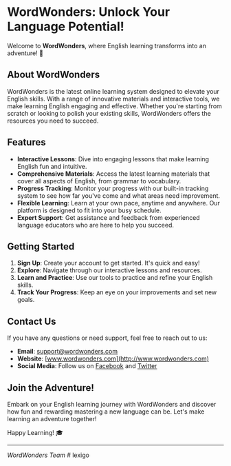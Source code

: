 # WordWonders: Unlock Your Language Potential!

Welcome to **WordWonders**, where English learning transforms into an adventure! 🚀

## About WordWonders

WordWonders is the latest online learning system designed to elevate your English skills. With a range of innovative materials and interactive tools, we make learning English engaging and effective. Whether you're starting from scratch or looking to polish your existing skills, WordWonders offers the resources you need to succeed.

## Features

- **Interactive Lessons**: Dive into engaging lessons that make learning English fun and intuitive.
- **Comprehensive Materials**: Access the latest learning materials that cover all aspects of English, from grammar to vocabulary.
- **Progress Tracking**: Monitor your progress with our built-in tracking system to see how far you've come and what areas need improvement.
- **Flexible Learning**: Learn at your own pace, anytime and anywhere. Our platform is designed to fit into your busy schedule.
- **Expert Support**: Get assistance and feedback from experienced language educators who are here to help you succeed.

## Getting Started

1. **Sign Up**: Create your account to get started. It's quick and easy!
2. **Explore**: Navigate through our interactive lessons and resources.
3. **Learn and Practice**: Use our tools to practice and refine your English skills.
4. **Track Your Progress**: Keep an eye on your improvements and set new goals.

## Contact Us

If you have any questions or need support, feel free to reach out to us:

- **Email**: support@wordwonders.com
- **Website**: [www.wordwonders.com](http://www.wordwonders.com)
- **Social Media**: Follow us on [Facebook](http://facebook.com/wordwonders) and [Twitter](http://twitter.com/wordwonders)

## Join the Adventure!

Embark on your English learning journey with WordWonders and discover how fun and rewarding mastering a new language can be. Let's make learning an adventure together!

Happy Learning! 🎓

---

_WordWonders Team_
#   l e x i g o  
 